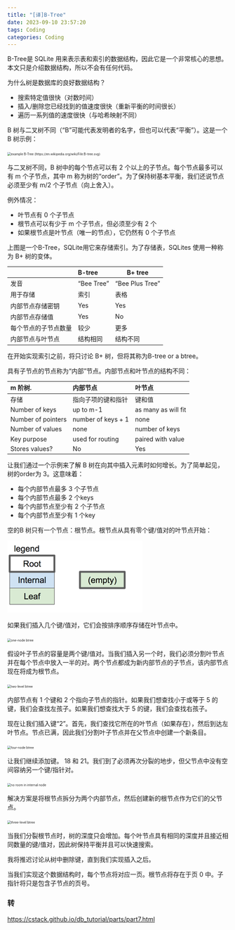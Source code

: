 ```yaml
---
title: "[译]B-Tree"
date: 2023-09-10 23:57:20
tags: Coding
categories: Coding
---
```




B-Tree是 SQLite 用来表示表和索引的数据结构，因此它是一个非常核心的思想。本文只是介绍数据结构，所以不会有任何代码。

为什么树是数据库的良好数据结构？

- 搜索特定值很快（对数时间）
- 插入/删除您已经找到的值速度很快（重新平衡的时间很长）
- 遍历一系列值的速度很快（与哈希映射不同）

B 树与二叉树不同（“B”可能代表发明者的名字，但也可以代表“平衡”）。这是一个 B 树示例：

<img src="https://cstack.github.io/db_tutorial/assets/images/B-tree.png" alt="example B-Tree (https://en.wikipedia.org/wiki/File:B-tree.svg)" style="zoom:50%;" />


与二叉树不同，B 树中的每个节点可以有 2 个以上的子节点。每个节点最多可以有 m 个子节点，其中 m 称为树的“order”。为了保持树基本平衡，我们还说节点必须至少有 m/2 个子节点（向上舍入）。

<!-- more -->

例外情况：

- 叶节点有 0 个子节点
- 根节点可以有少于 m 个子节点，但必须至少有 2 个
- 如果根节点是叶节点（唯一的节点），它仍然有 0 个子节点

上图是一个B-Tree，SQLite用它来存储索引。为了存储表，SQLites 使用一种称为 B+ 树的变体。

|                      | B-tree     | B+ tree         |
| :------------------- | :--------- | --------------- |
| 发音                 | “Bee Tree” | “Bee Plus Tree” |
| 用于存储             | 索引       | 表格            |
| 内部节点存储密钥     | Yes        | Yes             |
| 内部节点存储值       | Yes        | No              |
| 每个节点的子节点数量 | 较少       | 更多            |
| 内部节点与叶节点     | 结构相同   | 结构不同        |

在开始实现索引之前，将只讨论 B+ 树，但将其称为B-tree or a btree。

具有子节点的节点称为“内部”节点。内部节点和叶节点的结构不同：

| **m 阶树.**        | 内部节点           | 叶节点              |
| :----------------- | :----------------- | :------------------ |
| 存储               | 指向子项的键和指针 | 键和值              |
| Number of keys     | up to m-1          | as many as will fit |
| Number of pointers | number of keys + 1 | none                |
| Number of values   | none               | number of keys      |
| Key purpose        | used for routing   | paired with value   |
| Stores values?     | No                 | Yes                 |

让我们通过一个示例来了解 B 树在向其中插入元素时如何增长。为了简单起见，树的order为 3。这意味着：

- 每个内部节点最多 3 个子节点
- 每个内部节点最多 2 个keys
- 每个内部节点至少有 2 个子节点
- 每个内部节点至少有 1 个key

空的B 树只有一个节点：根节点。根节点从具有零个键/值对的叶节点开始：

<img src="../images/btree1.png" alt="empty btree" style="zoom:50%;" />

如果我们插入几个键/值对，它们会按排序顺序存储在叶节点中。

<img src="https://cstack.github.io/db_tutorial/assets/images/btree2.png" alt="one-node btree" style="zoom:50%;" />

假设叶子节点的容量是两个键/值对。当我们插入另一个时，我们必须分割叶节点并在每个节点中放入一半的对。两个节点都成为新内部节点的子节点，该内部节点现在将成为根节点。

<img src="https://cstack.github.io/db_tutorial/assets/images/btree3.png" alt="two-level btree" style="zoom:50%;" />

内部节点有 1 个键和 2 个指向子节点的指针。如果我们想查找小于或等于 5 的键，我们会查找左孩子。如果我们想查找大于 5 的键，我们会查找右孩子。

现在让我们插入键“2”。首先，我们查找它所在的叶节点（如果存在），然后到达左叶节点。节点已满，因此我们分割叶子节点并在父节点中创建一个新条目。

<img src="https://cstack.github.io/db_tutorial/assets/images/btree4.png" alt="four-node btree" style="zoom:50%;" />

让我们继续添加键。 18 和 21。我们到了必须再次分裂的地步，但父节点中没有空间容纳另一个键/指针对。

<img src="https://cstack.github.io/db_tutorial/assets/images/btree5.png" alt="no room in internal node" style="zoom:50%;" />

解决方案是将根节点拆分为两个内部节点，然后创建新的根节点作为它们的父节点。

<img src="https://cstack.github.io/db_tutorial/assets/images/btree6.png" alt="three-level btree" style="zoom:50%;" />

当我们分裂根节点时，树的深度只会增加。每个叶节点具有相同的深度并且接近相同数量的键/值对，因此树保持平衡并且可以快速搜索。

我将推迟讨论从树中删除键，直到我们实现插入之后。

当我们实现这个数据结构时，每个节点将对应一页。根节点将存在于页 0 中。子指针将只是包含子节点的页号。





### 转

https://cstack.github.io/db_tutorial/parts/part7.html
